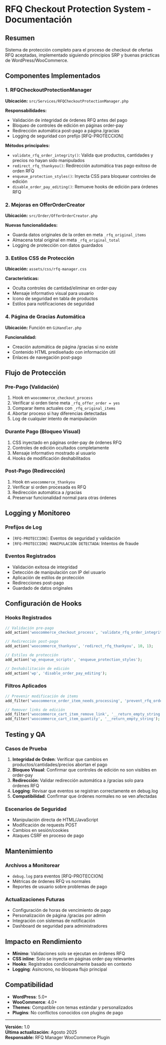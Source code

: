 # RFQ Checkout Protection System - Documentación

## Resumen
Sistema de protección completo para el proceso de checkout de ofertas RFQ aceptadas, implementado siguiendo principios SRP y buenas prácticas de WordPress/WooCommerce.

## Componentes Implementados

### 1. RFQCheckoutProtectionManager
**Ubicación:** `src/Services/RFQCheckoutProtectionManager.php`

**Responsabilidades:**
- Validación de integridad de órdenes RFQ antes del pago
- Bloqueo de controles de edición en páginas order-pay
- Redirección automática post-pago a página /gracias
- Logging de seguridad con prefijo [RFQ-PROTECCION]

**Métodos principales:**
- `validate_rfq_order_integrity()`: Valida que productos, cantidades y precios no hayan sido manipulados
- `redirect_rfq_thankyou()`: Redirección automática tras pago exitoso de orden RFQ  
- `enqueue_protection_styles()`: Inyecta CSS para bloquear controles de edición
- `disable_order_pay_editing()`: Remueve hooks de edición para órdenes RFQ

### 2. Mejoras en OfferOrderCreator
**Ubicación:** `src/Order/OfferOrderCreator.php`

**Nuevas funcionalidades:**
- Guarda datos originales de la orden en meta `_rfq_original_items`
- Almacena total original en meta `_rfq_original_total`  
- Logging de protección con datos guardados

### 3. Estilos CSS de Protección
**Ubicación:** `assets/css/rfq-manager.css`

**Características:**
- Oculta controles de cantidad/eliminar en order-pay
- Mensaje informativo visual para usuario
- Icono de seguridad en tabla de productos
- Estilos para notificaciones de seguridad

### 4. Página de Gracias Automática
**Ubicación:** Función en `GiHandler.php`

**Funcionalidad:**
- Creación automática de página /gracias si no existe
- Contenido HTML prediseñado con información útil
- Enlaces de navegación post-pago

## Flujo de Protección

### Pre-Pago (Validación)
1. Hook en `woocommerce_checkout_process`
2. Verificar si orden tiene meta `_rfq_offer_order = yes`
3. Comparar items actuales con `_rfq_original_items`
4. Abortar proceso si hay diferencias detectadas
5. Log de cualquier intento de manipulación

### Durante Pago (Bloqueo Visual)
1. CSS inyectado en páginas order-pay de órdenes RFQ
2. Controles de edición ocultados completamente
3. Mensaje informativo mostrado al usuario
4. Hooks de modificación deshabilitados

### Post-Pago (Redirección)
1. Hook en `woocommerce_thankyou`
2. Verificar si orden procesada es RFQ
3. Redirección automática a /gracias
4. Preservar funcionalidad normal para otras órdenes

## Logging y Monitoreo

### Prefijos de Log
- `[RFQ-PROTECCION]`: Eventos de seguridad y validación
- `[RFQ-PROTECCION] MANIPULACIÓN DETECTADA`: Intentos de fraude

### Eventos Registrados
- Validación exitosa de integridad
- Detección de manipulación con IP del usuario
- Aplicación de estilos de protección
- Redirecciones post-pago
- Guardado de datos originales

## Configuración de Hooks

### Hooks Registrados
```php
// Validación pre-pago
add_action('woocommerce_checkout_process', 'validate_rfq_order_integrity');

// Redirección post-pago  
add_action('woocommerce_thankyou', 'redirect_rfq_thankyou', 10, 1);

// Estilos de protección
add_action('wp_enqueue_scripts', 'enqueue_protection_styles');

// Deshabilitación de edición
add_action('wp', 'disable_order_pay_editing');
```

### Filtros Aplicados
```php
// Prevenir modificación de items
add_filter('woocommerce_order_item_needs_processing', 'prevent_rfq_order_modification');

// Remover links de edición
add_filter('woocommerce_cart_item_remove_link', '__return_empty_string');
add_filter('woocommerce_cart_item_quantity', '__return_empty_string');
```

## Testing y QA

### Casos de Prueba
1. **Integridad de Orden**: Verificar que cambios en productos/cantidades/precios abortan el pago
2. **Bloqueo Visual**: Confirmar que controles de edición no son visibles en order-pay
3. **Redirección**: Validar redirección automática a /gracias solo para órdenes RFQ
4. **Logging**: Revisar que eventos se registran correctamente en debug.log
5. **Compatibilidad**: Confirmar que órdenes normales no se ven afectadas

### Escenarios de Seguridad
- Manipulación directa de HTML/JavaScript
- Modificación de requests POST
- Cambios en sesión/cookies
- Ataques CSRF en proceso de pago

## Mantenimiento

### Archivos a Monitorear
- `debug.log` para eventos [RFQ-PROTECCION]
- Métricas de órdenes RFQ vs normales
- Reportes de usuario sobre problemas de pago

### Actualizaciones Futuras
- Configuración de horas de vencimiento de pago
- Personalización de página /gracias por admin
- Integración con sistemas de notificación
- Dashboard de seguridad para administradores

## Impacto en Rendimiento
- **Mínimo**: Validaciones solo se ejecutan en órdenes RFQ
- **CSS inline**: Solo se inyecta en páginas order-pay relevantes  
- **Hooks**: Registrados condicionalmente basado en contexto
- **Logging**: Asíncrono, no bloquea flujo principal

## Compatibilidad
- **WordPress**: 5.0+
- **WooCommerce**: 4.0+
- **Themes**: Compatible con temas estándar y personalizados
- **Plugins**: No conflictos conocidos con plugins de pago

---

**Versión:** 1.0  
**Última actualización:** Agosto 2025  
**Responsable:** RFQ Manager WooCommerce Plugin
